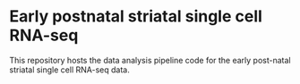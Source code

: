# Early postnatal striatal single cell RNA-seq
This repository hosts the data analysis pipeline code for the early post-natal striatal single cell RNA-seq data.
